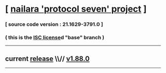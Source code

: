
# [ [nailara 'protocol seven' project](http://nailara.network/) ]

### [ source code version : 21.1629-3791.0 ]

### ( this is the [ISC license](license)d "base" branch )
---
## current [release](https://github.com/nailara-technologies/protocol-7/releases) \\\\// [v1.88.0](https://github.com/nailara-technologies/protocol-7/releases/tag/v1.88.0)
---
